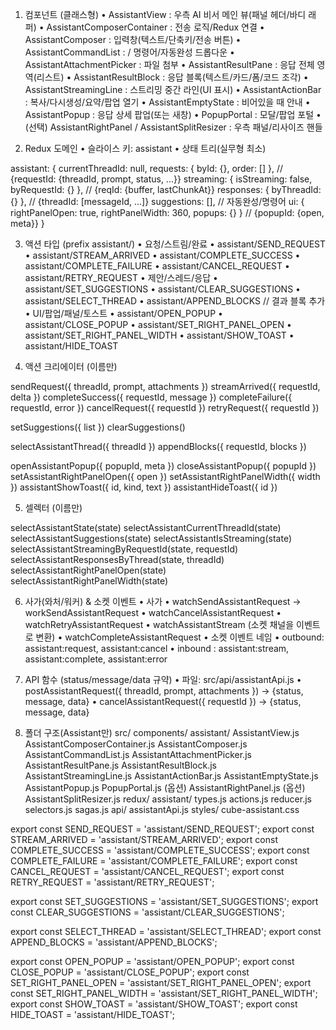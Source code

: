 1) 컴포넌트 (클래스형)
	•	AssistantView : 우측 AI 비서 메인 뷰(패널 헤더/바디 래퍼)
	•	AssistantComposerContainer : 전송 로직/Redux 연결
	•	AssistantComposer : 입력창(텍스트/단축키/전송 버튼)
	•	AssistantCommandList : / 명령어/자동완성 드롭다운
	•	AssistantAttachmentPicker : 파일 첨부
	•	AssistantResultPane : 응답 전체 영역(리스트)
	•	AssistantResultBlock : 응답 블록(텍스트/카드/폼/코드 조각)
	•	AssistantStreamingLine : 스트리밍 중간 라인(UI 표시)
	•	AssistantActionBar : 복사/다시생성/요약/팝업 열기
	•	AssistantEmptyState : 비어있을 때 안내
	•	AssistantPopup : 응답 상세 팝업(또는 새창)
	•	PopupPortal : 모달/팝업 포털
	•	(선택) AssistantRightPanel / AssistantSplitResizer : 우측 패널/리사이즈 핸들

2) Redux 도메인
	•	슬라이스 키: assistant
	•	상태 트리(실무형 최소)

assistant: {
  currentThreadId: null,
  requests: { byId: {}, order: [] },   // {requestId: {threadId, prompt, status, ...}}
  streaming: { isStreaming: false, byRequestId: {} }, // {reqId: {buffer, lastChunkAt}}
  responses: { byThreadId: {} },       // {threadId: [messageId, ...]}
  suggestions: [],                     // 자동완성/명령어
  ui: { rightPanelOpen: true, rightPanelWidth: 360, popups: {} } // {popupId: {open, meta}}
}

3) 액션 타입 (prefix assistant/)
	•	요청/스트림/완료
	•	assistant/SEND_REQUEST
	•	assistant/STREAM_ARRIVED
	•	assistant/COMPLETE_SUCCESS
	•	assistant/COMPLETE_FAILURE
	•	assistant/CANCEL_REQUEST
	•	assistant/RETRY_REQUEST
	•	제안/스레드/응답
	•	assistant/SET_SUGGESTIONS
	•	assistant/CLEAR_SUGGESTIONS
	•	assistant/SELECT_THREAD
	•	assistant/APPEND_BLOCKS          // 결과 블록 추가
	•	UI/팝업/패널/토스트
	•	assistant/OPEN_POPUP
	•	assistant/CLOSE_POPUP
	•	assistant/SET_RIGHT_PANEL_OPEN
	•	assistant/SET_RIGHT_PANEL_WIDTH
	•	assistant/SHOW_TOAST
	•	assistant/HIDE_TOAST

4) 액션 크리에이터 (이름만)

sendRequest({ threadId, prompt, attachments })
streamArrived({ requestId, delta })
completeSuccess({ requestId, message })
completeFailure({ requestId, error })
cancelRequest({ requestId })
retryRequest({ requestId })

setSuggestions({ list })
clearSuggestions()

selectAssistantThread({ threadId })
appendBlocks({ requestId, blocks })

openAssistantPopup({ popupId, meta })
closeAssistantPopup({ popupId })
setAssistantRightPanelOpen({ open })
setAssistantRightPanelWidth({ width })
assistantShowToast({ id, kind, text })
assistantHideToast({ id })


5) 셀렉터 (이름만)

selectAssistantState(state)
selectAssistantCurrentThreadId(state)
selectAssistantSuggestions(state)
selectAssistantIsStreaming(state)
selectAssistantStreamingByRequestId(state, requestId)
selectAssistantResponsesByThread(state, threadId)
selectAssistantRightPanelOpen(state)
selectAssistantRightPanelWidth(state)

6) 사가(와처/워커) & 소켓 이벤트
	•	사가
	•	watchSendAssistantRequest → workSendAssistantRequest
	•	watchCancelAssistantRequest
	•	watchRetryAssistantRequest
	•	watchAssistantStream (소켓 채널을 이벤트로 변환)
	•	watchCompleteAssistantRequest
	•	소켓 이벤트 네임
	•	outbound: assistant:request, assistant:cancel
	•	inbound : assistant:stream, assistant:complete, assistant:error

7) API 함수 (status/message/data 규약)
	•	파일: src/api/assistantApi.js
	•	postAssistantRequest({ threadId, prompt, attachments }) → {status, message, data}
	•	cancelAssistantRequest({ requestId }) → {status, message, data}


9) 폴더 구조(Assistant만)
src/
  components/
    assistant/
      AssistantView.js
      AssistantComposerContainer.js
      AssistantComposer.js
      AssistantCommandList.js
      AssistantAttachmentPicker.js
      AssistantResultPane.js
      AssistantResultBlock.js
      AssistantStreamingLine.js
      AssistantActionBar.js
      AssistantEmptyState.js
      AssistantPopup.js
      PopupPortal.js
      (옵션) AssistantRightPanel.js
      (옵션) AssistantSplitResizer.js
  redux/
    assistant/
      types.js
      actions.js
      reducer.js
      selectors.js
      sagas.js
  api/
    assistantApi.js
  styles/
    cube-assistant.css


export const SEND_REQUEST = 'assistant/SEND_REQUEST';
export const STREAM_ARRIVED = 'assistant/STREAM_ARRIVED';
export const COMPLETE_SUCCESS = 'assistant/COMPLETE_SUCCESS';
export const COMPLETE_FAILURE = 'assistant/COMPLETE_FAILURE';
export const CANCEL_REQUEST = 'assistant/CANCEL_REQUEST';
export const RETRY_REQUEST = 'assistant/RETRY_REQUEST';

export const SET_SUGGESTIONS = 'assistant/SET_SUGGESTIONS';
export const CLEAR_SUGGESTIONS = 'assistant/CLEAR_SUGGESTIONS';

export const SELECT_THREAD = 'assistant/SELECT_THREAD';
export const APPEND_BLOCKS = 'assistant/APPEND_BLOCKS';

export const OPEN_POPUP = 'assistant/OPEN_POPUP';
export const CLOSE_POPUP = 'assistant/CLOSE_POPUP';
export const SET_RIGHT_PANEL_OPEN = 'assistant/SET_RIGHT_PANEL_OPEN';
export const SET_RIGHT_PANEL_WIDTH = 'assistant/SET_RIGHT_PANEL_WIDTH';
export const SHOW_TOAST = 'assistant/SHOW_TOAST';
export const HIDE_TOAST = 'assistant/HIDE_TOAST';


